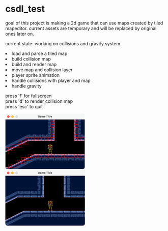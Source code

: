 # csdl_test

goal of this project is making a 2d game that can use maps created by tiled mapeditor.
current assets are temporary and will be replaced by original ones later on.


current state: working on collisions and gravity system.

<li>load and parse a tiled map</li>
<li>build collision map</li>
<li>build and render map</li>
<li>move map and collision layer</li>
<li>player sprite animation</li>
<li>handle collisions with player and map</li>
<li>handle gravity</li>

press 'f' for fullscreen    
press 'd' to render collision map    
press 'esc' to quit    


<img src="https://github.com/nsklaus/csdl_test/blob/main/screenshots/screen1.png?raw=true" width="250" > &nbsp; &nbsp; <img src="https://github.com/nsklaus/csdl_test/blob/main/screenshots/screen2.png?raw=true" width="250">
